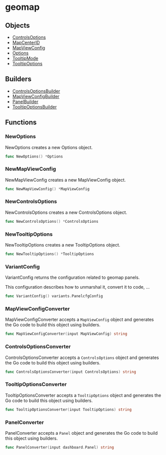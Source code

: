 # geomap

## Objects

 * <span class="badge object-type-struct"></span> [ControlsOptions](./object-ControlsOptions.md)
 * <span class="badge object-type-enum"></span> [MapCenterID](./object-MapCenterID.md)
 * <span class="badge object-type-struct"></span> [MapViewConfig](./object-MapViewConfig.md)
 * <span class="badge object-type-struct"></span> [Options](./object-Options.md)
 * <span class="badge object-type-enum"></span> [TooltipMode](./object-TooltipMode.md)
 * <span class="badge object-type-struct"></span> [TooltipOptions](./object-TooltipOptions.md)
## Builders

 * <span class="badge builder"></span> [ControlsOptionsBuilder](./builder-ControlsOptionsBuilder.md)
 * <span class="badge builder"></span> [MapViewConfigBuilder](./builder-MapViewConfigBuilder.md)
 * <span class="badge builder"></span> [PanelBuilder](./builder-PanelBuilder.md)
 * <span class="badge builder"></span> [TooltipOptionsBuilder](./builder-TooltipOptionsBuilder.md)
## Functions

### <span class="badge function"></span> NewOptions

NewOptions creates a new Options object.

```go
func NewOptions() *Options
```

### <span class="badge function"></span> NewMapViewConfig

NewMapViewConfig creates a new MapViewConfig object.

```go
func NewMapViewConfig() *MapViewConfig
```

### <span class="badge function"></span> NewControlsOptions

NewControlsOptions creates a new ControlsOptions object.

```go
func NewControlsOptions() *ControlsOptions
```

### <span class="badge function"></span> NewTooltipOptions

NewTooltipOptions creates a new TooltipOptions object.

```go
func NewTooltipOptions() *TooltipOptions
```

### <span class="badge function"></span> VariantConfig

VariantConfig returns the configuration related to geomap panels.

This configuration describes how to unmarshal it, convert it to code, …

```go
func VariantConfig() variants.PanelcfgConfig
```

### <span class="badge function"></span> MapViewConfigConverter

MapViewConfigConverter accepts a `MapViewConfig` object and generates the Go code to build this object using builders.

```go
func MapViewConfigConverter(input MapViewConfig) string
```

### <span class="badge function"></span> ControlsOptionsConverter

ControlsOptionsConverter accepts a `ControlsOptions` object and generates the Go code to build this object using builders.

```go
func ControlsOptionsConverter(input ControlsOptions) string
```

### <span class="badge function"></span> TooltipOptionsConverter

TooltipOptionsConverter accepts a `TooltipOptions` object and generates the Go code to build this object using builders.

```go
func TooltipOptionsConverter(input TooltipOptions) string
```

### <span class="badge function"></span> PanelConverter

PanelConverter accepts a `Panel` object and generates the Go code to build this object using builders.

```go
func PanelConverter(input dashboard.Panel) string
```

